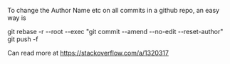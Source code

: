 To change the Author Name etc on all commits in a github repo, an easy way is

git rebase -r --root --exec "git commit --amend --no-edit --reset-author"
git push -f

Can read more at https://stackoverflow.com/a/1320317
